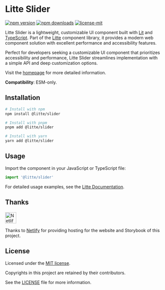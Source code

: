 # Litte Slider

<!-- [![jsr score](https://jsr.io/badges/@litte/slider/score)](https://jsr.io/@litte/slider) -->
<!-- [![jsr version](https://jsr.io/badges/@litte/slider)](https://jsr.io/@litte/slider) -->
[![npm version](https://img.shields.io/npm/v/@litte/slider)](https://www.npmjs.com/package/@litte/slider)
[![npm downloads](https://img.shields.io/npm/dm/@litte/slider)](https://www.npmjs.com/package/@litte/slider)
[![license-mit](https://img.shields.io/badge/License-MIT-greens.svg)][license-mit]

Litte Slider is a lightweight, customizable UI component built with [Lit][lit]
and [TypeScript][typescript]. Part of the [Litte][litte-homepage] component library,
it provides a modern web component solution with excellent performance and
accessibility features.

Perfect for developers seeking a customizable UI component that prioritizes accessibility and performance,
Litte Slider streamlines implementation with a simple API and deep customization options.

Visit the [homepage][litte-homepage] for more detailed information.

**Compatibility**: ESM-only.

## Installation

```sh
# Install with npm
npm install @litte/slider

# Install with pnpm
pnpm add @litte/slider

# Install with yarn
yarn add @litte/slider
```

## Usage

Import the component in your JavaScript or TypeScript file:

```ts
import '@litte/slider'
```

For detailed usage examples, see the [Litte Documentation](https://litte.dev/docs).

## Thanks

<p align="left" style="margin-top: 20px;">
  <a href="https://www.netlify.com/?utm_source=litte&utm_medium=npmjs&utm_campaign=README" style="margin-right: 12px;">
    <img src="https://www.netlify.com/img/global/badges/netlify-color-accent.svg" alt="Netlify" height="36px" />
  </a>
</p>

Thanks to [Netlify](https://www.netlify.com/) for providing hosting for the website and Storybook of this project.

## License

Licensed under the [MIT license][license-mit].

Copyrights in this project are retained by their contributors.

See the [LICENSE][license-mit] file for more information.

[litte-homepage]: https://litte.dev
[license-mit]: https://github.com/riipandi/litte/blob/main/LICENSE
[typescript]: https://www.typescriptlang.org
[lit]: https://lit.dev
